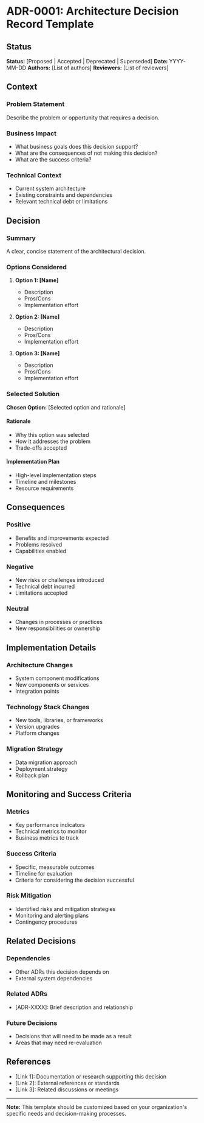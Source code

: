 # ADR-0001: Architecture Decision Record Template

## Status

**Status:** [Proposed | Accepted | Deprecated | Superseded]
**Date:** YYYY-MM-DD
**Authors:** [List of authors]
**Reviewers:** [List of reviewers]

## Context

### Problem Statement
Describe the problem or opportunity that requires a decision.

### Business Impact
- What business goals does this decision support?
- What are the consequences of not making this decision?
- What are the success criteria?

### Technical Context
- Current system architecture
- Existing constraints and dependencies
- Relevant technical debt or limitations

## Decision

### Summary
A clear, concise statement of the architectural decision.

### Options Considered
1. **Option 1: [Name]**
   - Description
   - Pros/Cons
   - Implementation effort

2. **Option 2: [Name]**
   - Description
   - Pros/Cons
   - Implementation effort

3. **Option 3: [Name]**
   - Description
   - Pros/Cons
   - Implementation effort

### Selected Solution
**Chosen Option:** [Selected option and rationale]

#### Rationale
- Why this option was selected
- How it addresses the problem
- Trade-offs accepted

#### Implementation Plan
- High-level implementation steps
- Timeline and milestones
- Resource requirements

## Consequences

### Positive
- Benefits and improvements expected
- Problems resolved
- Capabilities enabled

### Negative
- New risks or challenges introduced
- Technical debt incurred
- Limitations accepted

### Neutral
- Changes in processes or practices
- New responsibilities or ownership

## Implementation Details

### Architecture Changes
- System component modifications
- New components or services
- Integration points

### Technology Stack Changes
- New tools, libraries, or frameworks
- Version upgrades
- Platform changes

### Migration Strategy
- Data migration approach
- Deployment strategy
- Rollback plan

## Monitoring and Success Criteria

### Metrics
- Key performance indicators
- Technical metrics to monitor
- Business metrics to track

### Success Criteria
- Specific, measurable outcomes
- Timeline for evaluation
- Criteria for considering the decision successful

### Risk Mitigation
- Identified risks and mitigation strategies
- Monitoring and alerting plans
- Contingency procedures

## Related Decisions

### Dependencies
- Other ADRs this decision depends on
- External system dependencies

### Related ADRs
- [ADR-XXXX]: Brief description and relationship

### Future Decisions
- Decisions that will need to be made as a result
- Areas that may need re-evaluation

## References

- [Link 1]: Documentation or research supporting this decision
- [Link 2]: External references or standards
- [Link 3]: Related discussions or meetings

---

**Note:** This template should be customized based on your organization's specific needs and decision-making processes.